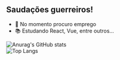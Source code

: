 ## Saudações guerreiros!  

- 🔎 No momento procuro emprego 
- 📚 Estudando React, Vue, entre outros...

![Anurag's GitHub stats](https://github-readme-stats.vercel.app/api?username=sidsabio&show_icons=true&theme=radical)
<br/>
![Top Langs](https://github-readme-stats.vercel.app/api/top-langs/?username=sidsabio&layout=compact)




